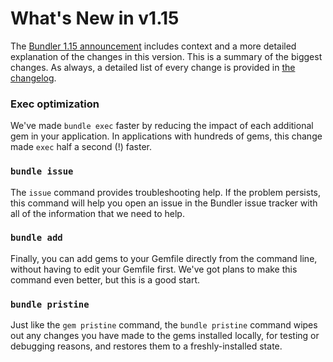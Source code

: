 # What's New in v1.15

The [Bundler 1.15 announcement](/blog/2017/05/19/bundler-1-15-bundle-oh-so-fast.html)
includes context and a more detailed explanation of the changes in this version. This is a summary of the biggest changes. As always, a detailed list of every change is provided in
[the changelog](https://github.com/rubygems/bundler/blob/1-15-stable/CHANGELOG.md).

### Exec optimization

We've made `bundle exec` faster by reducing the impact of each additional gem in your application. In applications with hundreds of gems, this change made `exec` half a second (!) faster.

### `bundle issue`

The `issue` command provides troubleshooting help. If the problem persists, this command will help you open an issue in the Bundler issue tracker with all of the information that we need to help.

### `bundle add`

Finally, you can add gems to your Gemfile directly from the command line, without having to edit your Gemfile first. We've got plans to make this command even better, but this is a good start.

### `bundle pristine`

Just like the `gem pristine` command, the `bundle pristine` command wipes out any changes you have made to the gems installed locally, for testing or debugging reasons, and restores them to a freshly-installed state.
